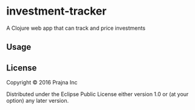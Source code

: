 # investment-tracker

A Clojure web app that can track and price investments

## Usage


## License

Copyright © 2016 Prajna Inc

Distributed under the Eclipse Public License either version 1.0 or (at
your option) any later version.
